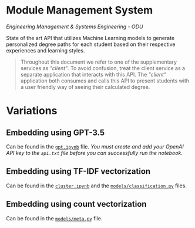 # Module Management System

_Engineering Management & Systems Engineering - ODU_

State of the art API that utilizes Machine Learning models to generate personalized degree paths for each student based on their respective experiences and learning styles.

> Throughout this document we refer to one of the supplementary services as _"client"_. To avoid confusion, treat the client service as a separate application that interacts with this API. The _"client"_ application both consumes and calls this API to present students with a user friendly way of seeing their calculated degree.

# Variations

## Embedding using GPT-3.5

Can be found in the [`gpt.ipynb`](https://github.com/odu-emse/mms/blob/dev/gpt.ipynb) file. _You must create and add your OpenAI API key to the `api.txt` file before you can successfully run the notebook._

## Embedding using TF-IDF vectorization

Can be found in the [`cluster.ipynb`](https://github.com/odu-emse/mms/blob/dev/cluster.ipynb) and the [`models/classification.py`](https://github.com/odu-emse/mms/blob/dev/models/classification.py) files.

## Embedding using count vectorization

Can be found in the [`models/meta.py`](https://github.com/odu-emse/mms/blob/dev/models/meta.py) file.

